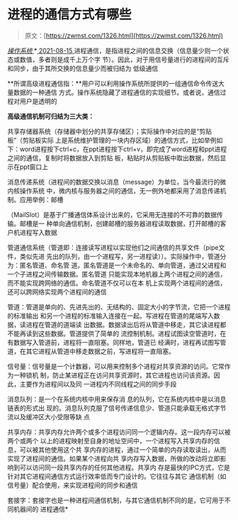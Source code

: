 <!--yml
category: 未分类
date: 0001-01-01 00:00:00
--->

# 进程的通信方式有哪些

> 原文：[https://zwmst.com/1326.html](https://zwmst.com/1326.html)

   [ *操作系统* ](https://zwmst.com/%e6%93%8d%e4%bd%9c%e7%b3%bb%e7%bb%9f)*[ <time datetime="2021-08-15T11:05:30+08:00"> 2021-08-15 </time> ](https://zwmst.com/1326.html)  进程通信，是指进程之间的信息交换（信息量少则一个状态或数值，多者则是成千上万个字 节）。因此，对于用信号量进行的进程间的互斥和同步，由于其所交换的信息量少而被归结为 低级通信

**所谓高级进程通信指：**用户可以利用操作系统所提供的一组通信命令传送大量数据的一种通信 方式。操作系统隐藏了进程通信的实现细节。或者说，通信过程对用户是透明的

**高级通信机制可归结为三大类：**

共享存储器系统（存储器中划分的共享存储区）；实际操作中对应的是“剪贴板”（剪贴板实际 上是系统维护管理的一块内存区域）的通信方式，比如举例如下：word进程按下ctrl+c，在ppt进程按下ctrl+v，即完成了word进程和ppt进程之间的通信，复制时将数据放入到剪贴 板，粘贴时从剪贴板中取出数据，然后显示在ppt窗口上

消息传递系统（进程间的数据交换以消息（message）为单位，当今最流行的微内核操作系统 中，微内核与服务器之间的通信，无一例外地都采用了消息传递机制。应用举例：邮槽

（MailSlot）是基于广播通信体系设计出来的，它采用无连接的不可靠的数据传输。邮槽是一 种单向通信机制，创建邮槽的服务器进程读取数据，打开邮槽的客户机进程写入数据

管道通信系统（管道即：连接读写进程以实现他们之间通信的共享文件（pipe文件，类似先进 先出的队列，由一个进程写，另一进程读））。实际操作中，管道分为：匿名管道、命名管 道。匿名管道是一个未命名的、单向管道，通过父进程和一个子进程之间传输数据。匿名管道 只能实现本地机器上两个进程之间的通信，而不能实现跨网络的通信。命名管道不仅可以在本 机上实现两个进程间的通信，还可以跨网络实现两个进程间的通信

管道：管道是单向的、先进先出的、无结构的、固定大小的字节流，它把一个进程的标准输出 和另一个进程的标准输入连接在一起。写进程在管道的尾端写入数据，读进程在管道的道端读 出数据。数据读出后将从管道中移走，其它读进程都不能再读到这些数据。管道提供了简单的 流控制机制。进程试图读空管道时，在有数据写入管道前，进程将一直阻塞。同样地，管道已 经满时，进程再试图写管道，在其它进程从管道中移走数据之前，写进程将一直阻塞。

信号量：信号量是一个计数器，可以用来控制多个进程对共享资源的访问。它常作为一种锁机 制，防止某进程正在访问共享资源时，其它进程也访问该资源。因此，主要作为进程间以及同 一进程内不同线程之间的同步手段

消息队列：是一个在系统内核中用来保存消 息的队列，它在系统内核中是以消息链表的形式出 现的。消息队列克服了信号传递信息少、管道只能承载无格式字节流以及缓冲区大小受限等缺 点

共享内存：共享内存允许两个或多个进程访问同一个逻辑内存。这一段内存可以被两个或两个 以上的进程映射至自身的地址空间中，一个进程写入共享内存的信息，可以被其他使用这个共 享内存的进程，通过一个简单的内存读取读出，从而实现了进程间的通信。如果某个进程向共 享内存写入数据，所做的改动将立即影响到可以访问同一段共享内存的任何其他进程。共享内 存是最快的IPC方式，它是针对其它进程间通信方式运行效率低而专门设计的。它往往与其它 通信机制（如信号量）配合使用，来实现进程间的同步和通信

套接字：套接字也是一种进程间通信机制，与其它通信机制不同的是，它可用于不同机器间的 进程通信*